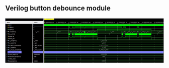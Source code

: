 ## Verilog button debounce module
![Screenshot](https://github.com/SafaKucukkomurler/verilog-button-debouncer/blob/master/screenshot.JPG)
